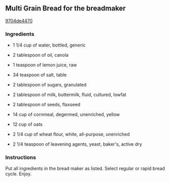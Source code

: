 ## Multi Grain Bread for the breadmaker

[9704de4470](http://www.food.com/recipe/multi-grain-bread-for-the-breadmaker-35721)

### Ingredients

 - 1 1/4 cup of water, bottled, generic

 - 2 tablespoon of oil, canola

 - 1 teaspoon of lemon juice, raw

 - 34 teaspoon of salt, table

 - 2 tablespoon of sugars, granulated

 - 2 tablespoon of milk, buttermilk, fluid, cultured, lowfat

 - 2 tablespoon of seeds, flaxseed

 - 14 cup of cornmeal, degermed, unenriched, yellow

 - 12 cup of oats

 - 2 1/4 cup of wheat flour, white, all-purpose, unenriched

 - 2 1/4 teaspoon of leavening agents, yeast, baker's, active dry

### Instructions

Put all ingredients in the bread maker as listed. Select regular or rapid bread cycle. Enjoy.